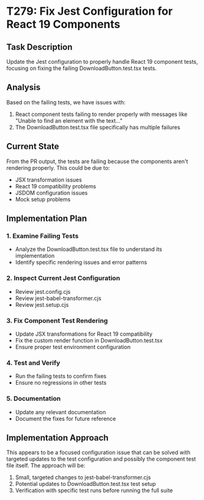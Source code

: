 # T279: Fix Jest Configuration for React 19 Components

## Task Description
Update the Jest configuration to properly handle React 19 component tests, focusing on fixing the failing DownloadButton.test.tsx tests.

## Analysis
Based on the failing tests, we have issues with:
1. React component tests failing to render properly with messages like "Unable to find an element with the text..."
2. The DownloadButton.test.tsx file specifically has multiple failures

## Current State
From the PR output, the tests are failing because the components aren't rendering properly. This could be due to:
- JSX transformation issues
- React 19 compatibility problems
- JSDOM configuration issues
- Mock setup problems

## Implementation Plan

### 1. Examine Failing Tests
- Analyze the DownloadButton.test.tsx file to understand its implementation
- Identify specific rendering issues and error patterns

### 2. Inspect Current Jest Configuration
- Review jest.config.cjs
- Review jest-babel-transformer.cjs
- Review jest.setup.cjs

### 3. Fix Component Test Rendering
- Update JSX transformations for React 19 compatibility
- Fix the custom render function in DownloadButton.test.tsx
- Ensure proper test environment configuration

### 4. Test and Verify
- Run the failing tests to confirm fixes
- Ensure no regressions in other tests

### 5. Documentation
- Update any relevant documentation
- Document the fixes for future reference

## Implementation Approach
This appears to be a focused configuration issue that can be solved with targeted updates to the test configuration and possibly the component test file itself. The approach will be:
1. Small, targeted changes to jest-babel-transformer.cjs
2. Potential updates to DownloadButton.test.tsx test setup
3. Verification with specific test runs before running the full suite